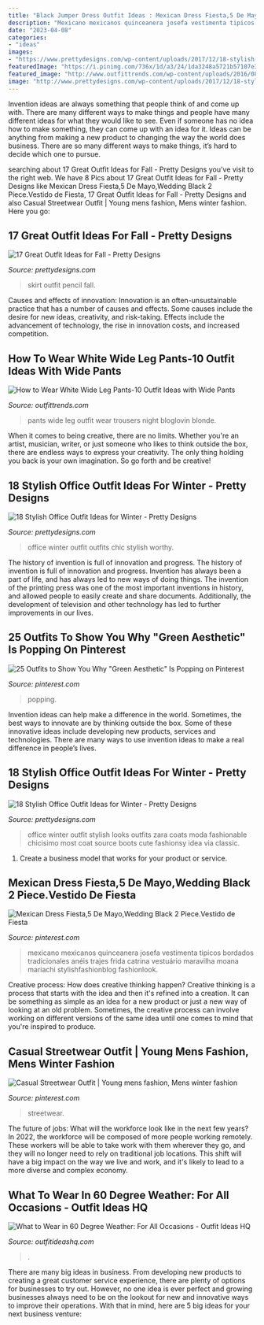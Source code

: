 ```yaml
---
title: "Black Jumper Dress Outfit Ideas : Mexican Dress Fiesta,5 De Mayo,wedding Black 2 Piece.vestido De Fiesta"
description: "Mexicano mexicanos quinceanera josefa vestimenta tipicos bordados tradicionales anéis trajes frida catrina vestuário maravilha moana mariachi stylishfashionblog fashionlook"
date: "2023-04-08"
categories:
- "ideas"
images:
- "https://www.prettydesigns.com/wp-content/uploads/2017/12/18-stylish-office-outfit-ideas-for-winter-2018-4.jpg"
featuredImage: "https://i.pinimg.com/736x/1d/a3/24/1da3248a5721b57107e3ef574251b1fd.jpg"
featured_image: "http://www.outfittrends.com/wp-content/uploads/2016/08/white-wide-leg-pants-with-black-top.jpg"
image: "http://www.prettydesigns.com/wp-content/uploads/2017/12/18-stylish-office-outfit-ideas-for-winter-2018-3.jpg"
---
```



Invention ideas are always something that people think of and come up with. There are many different ways to make things and people have many different ideas for what they would like to see. Even if someone has no idea how to make something, they can come up with an idea for it. Ideas can be anything from making a new product to changing the way the world does business. There are so many different ways to make things, it’s hard to decide which one to pursue.

	

		
searching about 17 Great Outfit Ideas for Fall - Pretty Designs you've visit to the right web. We have 8 Pics about 17 Great Outfit Ideas for Fall - Pretty Designs like Mexican Dress Fiesta,5 De Mayo,Wedding Black 2 Piece.Vestido de Fiesta, 17 Great Outfit Ideas for Fall - Pretty Designs and also Casual Streetwear Outfit | Young mens fashion, Mens winter fashion. Here you go:
		
    
## 17 Great Outfit Ideas For Fall - Pretty Designs

<img loading=lazy src="https://www.prettydesigns.com/wp-content/uploads/2015/09/Pencil-Skirt.jpg" onerror="this.onerror=null;this.src='https://tse1.mm.bing.net/th?id=OIP.paeq-mxH-YZzy1-7Gul5NgHaMy&amp;pid=15.1';" alt="17 Great Outfit Ideas for Fall - Pretty Designs">

_Source: prettydesigns.com_

>skirt outfit pencil fall. 

	

Causes and effects of innovation:
Innovation is an often-unsustainable practice that has a number of causes and effects. Some causes include the desire for new ideas, creativity, and risk-taking. Effects include the advancement of technology, the rise in innovation costs, and increased competition.

    
## How To Wear White Wide Leg Pants-10 Outfit Ideas With Wide Pants

<img loading=lazy src="http://www.outfittrends.com/wp-content/uploads/2016/08/white-wide-leg-pants-with-black-top.jpg" onerror="this.onerror=null;this.src='https://tse2.mm.bing.net/th?id=OIP.8GR9yrIPgvgkCOSWeEycdgHaLH&amp;pid=15.1';" alt="How to Wear White Wide Leg Pants-10 Outfit Ideas with Wide Pants">

_Source: outfittrends.com_

>pants wide leg outfit wear trousers night bloglovin blonde. 

	

When it comes to being creative, there are no limits. Whether you're an artist, musician, writer, or just someone who likes to think outside the box, there are endless ways to express your creativity. The only thing holding you back is your own imagination. So go forth and be creative!

    
## 18 Stylish Office Outfit Ideas For Winter - Pretty Designs

<img loading=lazy src="http://www.prettydesigns.com/wp-content/uploads/2017/12/18-stylish-office-outfit-ideas-for-winter-2018-3.jpg" onerror="this.onerror=null;this.src='https://tse3.mm.bing.net/th?id=OIP.Lj8F81_6lOQ998AIc3qUBgHaLL&amp;pid=15.1';" alt="18 Stylish Office Outfit Ideas for Winter - Pretty Designs">

_Source: prettydesigns.com_

>office winter outfit outfits chic stylish worthy. 

	

The history of invention is full of innovation and progress.
The history of invention is full of innovation and progress. Invention has always been a part of life, and has always led to new ways of doing things. The invention of the printing press was one of the most important inventions in history, and allowed people to easily create and share documents. Additionally, the development of television and other technology has led to further improvements in our lives.

    
## 25 Outfits To Show You Why &quot;Green Aesthetic&quot; Is Popping On Pinterest

<img loading=lazy src="https://i.pinimg.com/736x/76/8a/ea/768aeae2cf3fb8fc5eec785e724a7b18.jpg" onerror="this.onerror=null;this.src='https://tse1.mm.bing.net/th?id=OIP.rNRu882Ae9R7wQ3QmrCJFAHaLH&amp;pid=15.1';" alt="25 Outfits to Show You Why &quot;Green Aesthetic&quot; Is Popping on Pinterest">

_Source: pinterest.com_

>popping. 

	

Invention ideas can help make a difference in the world. Sometimes, the best ways to innovate are by thinking outside the box. Some of these innovative ideas include developing new products, services and technologies. There are many ways to use invention ideas to make a real difference in people’s lives.

    
## 18 Stylish Office Outfit Ideas For Winter - Pretty Designs

<img loading=lazy src="https://www.prettydesigns.com/wp-content/uploads/2017/12/18-stylish-office-outfit-ideas-for-winter-2018-4.jpg" onerror="this.onerror=null;this.src='https://tse2.mm.bing.net/th?id=OIP.NN4fnL1K6dpDo2nLV3qkKwHaK2&amp;pid=15.1';" alt="18 Stylish Office Outfit Ideas for Winter - Pretty Designs">

_Source: prettydesigns.com_

>office winter outfit stylish looks outfits zara coats moda fashionable chicisimo most coat source boots cute fashionsy idea via classic. 

	

1. Create a business model that works for your product or service.

    
## Mexican Dress Fiesta,5 De Mayo,Wedding Black 2 Piece.Vestido De Fiesta

<img loading=lazy src="https://i.pinimg.com/736x/1d/a3/24/1da3248a5721b57107e3ef574251b1fd.jpg" onerror="this.onerror=null;this.src='https://tse3.mm.bing.net/th?id=OIP.VO0gu2b__t4wMDAgtew5MgHaJ4&amp;pid=15.1';" alt="Mexican Dress Fiesta,5 De Mayo,Wedding Black 2 Piece.Vestido de Fiesta">

_Source: pinterest.com_

>mexicano mexicanos quinceanera josefa vestimenta tipicos bordados tradicionales anéis trajes frida catrina vestuário maravilha moana mariachi stylishfashionblog fashionlook. 

	

Creative process: How does creative thinking happen?
Creative thinking is a process that starts with the idea and then it's refined into a creation. It can be something as simple as an idea for a new product or just a new way of looking at an old problem. Sometimes, the creative process can involve working on different versions of the same idea until one comes to mind that you're inspired to produce.

    
## Casual Streetwear Outfit | Young Mens Fashion, Mens Winter Fashion

<img loading=lazy src="https://i.pinimg.com/736x/71/2a/d7/712ad7f1be88986928ce9d36f12916b5.jpg" onerror="this.onerror=null;this.src='https://tse3.mm.bing.net/th?id=OIP.gpCdxmbv_TiFKcHmZ9-2DgHaNK&amp;pid=15.1';" alt="Casual Streetwear Outfit | Young mens fashion, Mens winter fashion">

_Source: pinterest.com_

>streetwear. 

	

The future of jobs: What will the workforce look like in the next few years?
In 2022, the workforce will be composed of more people working remotely. These workers will be able to take work with them wherever they go, and they will no longer need to rely on traditional job locations. This shift will have a big impact on the way we live and work, and it's likely to lead to a more diverse and complex economy.

    
## What To Wear In 60 Degree Weather: For All Occasions - Outfit Ideas HQ

<img loading=lazy src="https://outfitideashq.com/wp-content/uploads/2017/03/60_degree_in_vegas.jpg" onerror="this.onerror=null;this.src='https://tse2.mm.bing.net/th?id=OIP.kaXPLpS7g7bWgW_E_s_0TAHaO0&amp;pid=15.1';" alt="What to Wear in 60 Degree Weather: For All Occasions - Outfit Ideas HQ">

_Source: outfitideashq.com_

>. 

	

There are many big ideas in business. From developing new products to creating a great customer service experience, there are plenty of options for businesses to try out. However, no one idea is ever perfect and growing businesses always need to be on the lookout for new and innovative ways to improve their operations. With that in mind, here are 5 big ideas for your next business venture: 

